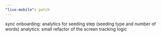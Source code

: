 ```yaml
---
"live-mobile": patch
---
```


sync onboarding: analytics for seeding step (seeding type and number of words)
analytics: small refactor of the screen tracking logic